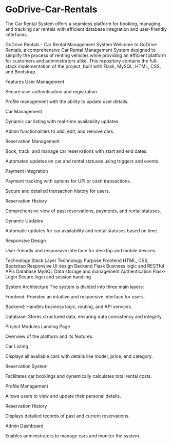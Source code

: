 # GoDrive-Car-Rentals
The Car Rental System offers a seamless platform for booking, managing, and tracking car rentals with efficient database integration and user-friendly interfaces.

GoDrive Rentals - Car Rental Management System
Welcome to GoDrive Rentals, a comprehensive Car Rental Management System designed to simplify the process of renting vehicles while providing an efficient platform for customers and administrators alike. This repository contains the full-stack implementation of the project, built with Flask, MySQL, HTML, CSS, and Bootstrap.

Features
User Management

Secure user authentication and registration.

Profile management with the ability to update user details.

Car Management

Dynamic car listing with real-time availability updates.

Admin functionalities to add, edit, and remove cars.

Reservation Management

Book, track, and manage car reservations with start and end dates.

Automated updates on car and rental statuses using triggers and events.

Payment Integration

Payment tracking with options for UPI or cash transactions.

Secure and detailed transaction history for users.

Reservation History

Comprehensive view of past reservations, payments, and rental statuses.

Dynamic Updates

Automatic updates for car availability and rental statuses based on time.

Responsive Design

User-friendly and responsive interface for desktop and mobile devices.

Technology Stack
Layer	Technology	Purpose
Frontend	HTML, CSS, Bootstrap	Responsive UI design
Backend	Flask	Business logic and RESTful APIs
Database	MySQL	Data storage and management
Authentication	Flask-Login	Secure login and session handling

System Architecture
The system is divided into three main layers:

Frontend: Provides an intuitive and responsive interface for users.

Backend: Handles business logic, routing, and API services.

Database: Stores structured data, ensuring data consistency and integrity.

Project Modules
Landing Page

Overview of the platform and its features.

Car Listing

Displays all available cars with details like model, price, and category.

Reservation System

Facilitates car bookings and dynamically calculates total rental costs.

Profile Management

Allows users to view and update their personal details.

Reservation History

Displays detailed records of past and current reservations.

Admin Dashboard

Enables administrators to manage cars and monitor the system.

